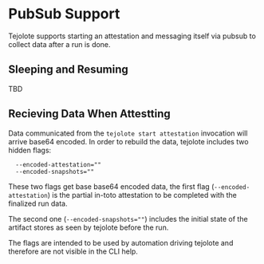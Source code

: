 # PubSub Support

Tejolote supports starting an attestation and messaging itself via pubsub 
to collect data after a run is done.

## Sleeping and Resuming

TBD

## Recieving Data When Attestting

Data communicated from the `tejolote start attestation` invocation will
arrive base64 encoded. In order to rebuild the data, tejolote includes two
hidden flags:

```
  --encoded-attestation=""
  --encoded-snapshots=""
```

These two flags get base base64 encoded data, the first flag (`--encoded-attestation`)
is the partial in-toto attestation to be completed with the finalized
run data.

The second one (`--encoded-snapshots=""`) includes the initial state of the
artifact stores as seen by tejolote before the run.

The flags are intended to be used by automation driving tejolote and therefore
are not visible in the CLI help.